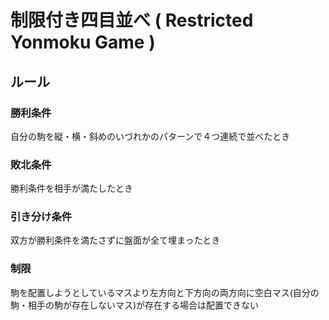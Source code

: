 # 制限付き四目並べ ( Restricted Yonmoku Game )

## ルール
### 勝利条件
自分の駒を縦・横・斜めのいづれかのパターンで４つ連続で並べたとき
### 敗北条件
勝利条件を相手が満たしたとき
### 引き分け条件
双方が勝利条件を満たさずに盤面が全て埋まったとき

### 制限
駒を配置しようとしているマスより左方向と下方向の両方向に空白マス(自分の駒・相手の駒が存在しないマス)が存在する場合は配置できない
